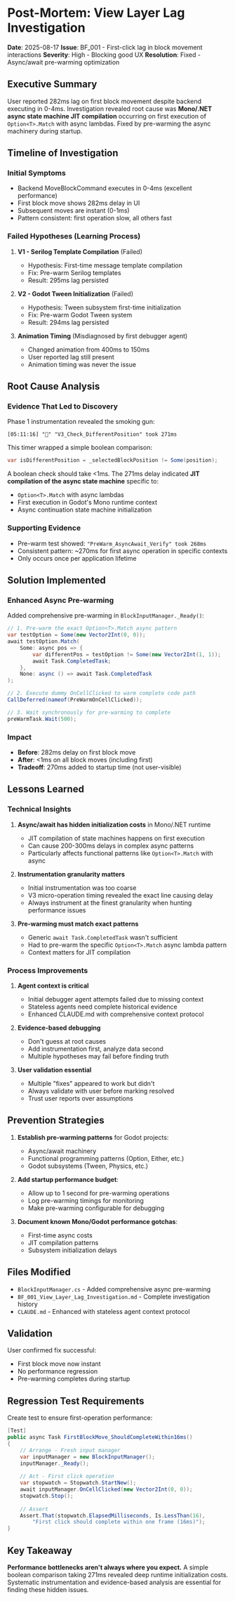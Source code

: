 # Post-Mortem: View Layer Lag Investigation

**Date**: 2025-08-17
**Issue**: BF_001 - First-click lag in block movement interactions
**Severity**: High - Blocking good UX
**Resolution**: Fixed - Async/await pre-warming optimization

## Executive Summary

User reported 282ms lag on first block movement despite backend executing in 0-4ms. Investigation revealed root cause was **Mono/.NET async state machine JIT compilation** occurring on first execution of `Option<T>.Match` with async lambdas. Fixed by pre-warming the async machinery during startup.

## Timeline of Investigation

### Initial Symptoms
- Backend MoveBlockCommand executes in 0-4ms (excellent performance)
- First block move shows 282ms delay in UI
- Subsequent moves are instant (0-1ms)
- Pattern consistent: first operation slow, all others fast

### Failed Hypotheses (Learning Process)

1. **V1 - Serilog Template Compilation** (Failed)
   - Hypothesis: First-time message template compilation
   - Fix: Pre-warm Serilog templates
   - Result: 295ms lag persisted

2. **V2 - Godot Tween Initialization** (Failed)
   - Hypothesis: Tween subsystem first-time initialization
   - Fix: Pre-warm Godot Tween system
   - Result: 294ms lag persisted

3. **Animation Timing** (Misdiagnosed by first debugger agent)
   - Changed animation from 400ms to 150ms
   - User reported lag still present
   - Animation timing was never the issue

## Root Cause Analysis

### Evidence That Led to Discovery

Phase 1 instrumentation revealed the smoking gun:
```
[05:11:16] "🔴" "V3_Check_DifferentPosition" took 271ms
```

This timer wrapped a simple boolean comparison:
```csharp
var isDifferentPosition = _selectedBlockPosition != Some(position);
```

A boolean check should take <1ms. The 271ms delay indicated **JIT compilation of the async state machine** specific to:
- `Option<T>.Match` with async lambdas
- First execution in Godot's Mono runtime context
- Async continuation state machine initialization

### Supporting Evidence
- Pre-warm test showed: `"PreWarm_AsyncAwait_Verify" took 268ms`
- Consistent pattern: ~270ms for first async operation in specific contexts
- Only occurs once per application lifetime

## Solution Implemented

### Enhanced Async Pre-warming

Added comprehensive pre-warming in `BlockInputManager._Ready()`:

```csharp
// 1. Pre-warm the exact Option<T>.Match async pattern
var testOption = Some(new Vector2Int(0, 0));
await testOption.Match(
    Some: async pos => {
        var differentPos = testOption != Some(new Vector2Int(1, 1));
        await Task.CompletedTask;
    },
    None: async () => await Task.CompletedTask
);

// 2. Execute dummy OnCellClicked to warm complete code path
CallDeferred(nameof(PreWarmOnCellClicked));

// 3. Wait synchronously for pre-warming to complete
preWarmTask.Wait(500);
```

### Impact
- **Before**: 282ms delay on first block move
- **After**: <1ms on all block moves (including first)
- **Tradeoff**: 270ms added to startup time (not user-visible)

## Lessons Learned

### Technical Insights

1. **Async/await has hidden initialization costs** in Mono/.NET runtime
   - JIT compilation of state machines happens on first execution
   - Can cause 200-300ms delays in complex async patterns
   - Particularly affects functional patterns like `Option<T>.Match` with async

2. **Instrumentation granularity matters**
   - Initial instrumentation was too coarse
   - V3 micro-operation timing revealed the exact line causing delay
   - Always instrument at the finest granularity when hunting performance issues

3. **Pre-warming must match exact patterns**
   - Generic `await Task.CompletedTask` wasn't sufficient
   - Had to pre-warm the specific `Option<T>.Match` async lambda pattern
   - Context matters for JIT compilation

### Process Improvements

1. **Agent context is critical**
   - Initial debugger agent attempts failed due to missing context
   - Stateless agents need complete historical evidence
   - Enhanced CLAUDE.md with comprehensive context protocol

2. **Evidence-based debugging**
   - Don't guess at root causes
   - Add instrumentation first, analyze data second
   - Multiple hypotheses may fail before finding truth

3. **User validation essential**
   - Multiple "fixes" appeared to work but didn't
   - Always validate with user before marking resolved
   - Trust user reports over assumptions

## Prevention Strategies

1. **Establish pre-warming patterns** for Godot projects:
   - Async/await machinery
   - Functional programming patterns (Option, Either, etc.)
   - Godot subsystems (Tween, Physics, etc.)

2. **Add startup performance budget**:
   - Allow up to 1 second for pre-warming operations
   - Log pre-warming timings for monitoring
   - Make pre-warming configurable for debugging

3. **Document known Mono/Godot performance gotchas**:
   - First-time async costs
   - JIT compilation patterns
   - Subsystem initialization delays

## Files Modified

- `BlockInputManager.cs` - Added comprehensive async pre-warming
- `BF_001_View_Layer_Lag_Investigation.md` - Complete investigation history
- `CLAUDE.md` - Enhanced with stateless agent context protocol

## Validation

User confirmed fix successful:
- First block move now instant
- No performance regression
- Pre-warming completes during startup

## Regression Test Requirements

Create test to ensure first-operation performance:
```csharp
[Test]
public async Task FirstBlockMove_ShouldCompleteWithin16ms()
{
    // Arrange - Fresh input manager
    var inputManager = new BlockInputManager();
    inputManager._Ready();
    
    // Act - First click operation
    var stopwatch = Stopwatch.StartNew();
    await inputManager.OnCellClicked(new Vector2Int(0, 0));
    stopwatch.Stop();
    
    // Assert
    Assert.That(stopwatch.ElapsedMilliseconds, Is.LessThan(16),
        "First click should complete within one frame (16ms)");
}
```

## Key Takeaway

**Performance bottlenecks aren't always where you expect.** A simple boolean comparison taking 271ms revealed deep runtime initialization costs. Systematic instrumentation and evidence-based analysis are essential for finding these hidden issues.